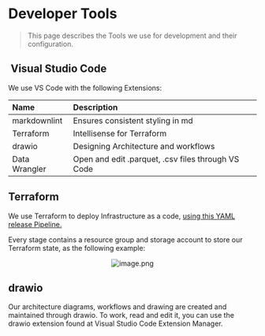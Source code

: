 # Developer Tools

> This page describes the Tools we use for development and their configuration.

##  Visual Studio Code

We use VS Code with the following Extensions:

| Name               | Description                                                     |
|:-------------------|:----------------------------------------------------------------|
| markdownlint       | Ensures consistent styling in md                                |
| Terraform          | Intellisense for Terraform                                      |
| drawio             | Designing Architecture and workflows                            |
| Data Wrangler      | Open and edit .parquet, .csv files through VS Code              |

## Terraform
We use Terraform to deploy Infrastructure as a code, [using this YAML release Pipeline.](https://dev.azure.com/is-prod/isolutions.BI/_build?definitionId=1075)

Every stage contains a resource group and storage account to store our Terraform state, as the following example:

<center>

![image.png](/.attachments/image-0b4ccf74-5e08-4699-8c35-c9e2f0ad41e5.png)

</center>

## drawio
Our architecture diagrams, workflows and drawing are created and maintained through drawio.
    To work, read and edit it, you can use the drawio extension found at Visual Studio Code Extension Manager.
